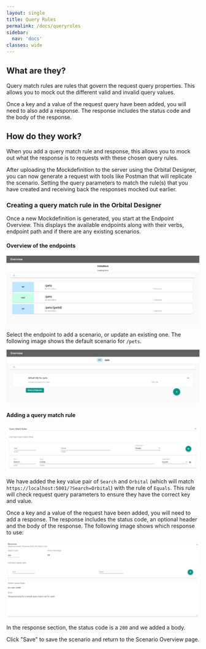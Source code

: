 ```yaml
---
layout: single
title: Query Rules
permalink: /docs/queryrules
sidebar:
  nav: 'docs'
classes: wide
---
```


## What are they?

Query match rules are rules that govern the request query properties. This allows you to mock out the different
valid and invalid query values.

Once a key and a value of the request query have been added, you will need to also add a response. The response
includes the status code and the body of the response.

## How do they work?

When you add a query match rule and response, this allows you to mock out what the response is to requests with
these chosen query rules.

After uploading the Mockdefinition to the server using the Orbital Designer, you can now generate a request with
tools like Postman that will replicate the scenario. Setting the query parameters to match the rule(s) that you
have created and receiving back the responses mocked out earlier.

### Creating a query match rule in the Orbital Designer

Once a new Mockdefinition is generated, you start at the Endpoint Overview. This displays the available endpoints
along with their verbs, endpoint path and if there are any existing scenarios.

#### Overview of the endpoints

![Endpoint Overview](../../../assets/images/orbital-ui/endpointoverview.png)

Select the endpoint to add a scenario, or update an existing one. The following image shows the default scenario for `/pets`.

![Scenario Overview](../../../assets/images/orbital-ui/scenariooverview.png)

#### Adding a query match rule

![Query Request Match - Request](../../../assets/images/request-match-rules/addingquerymatchrule.png)

We have added the key value pair of `Search` and `Orbital` (which will match `https://localhost:5001/?Search=Orbital`)
with the rule of `Equals`. This rule will check request query parameters to ensure they have the correct key and value.

Once a key and a value of the request have been added, you will need to add a response. The response includes
the status code, an optional header and the body of the response. The following image shows which response to use:

![Query Request Match - Response](../../../assets/images/request-match-rules/addingquerymatchruleresponse.png)

In the response section, the status code is a `200` and we added a body.

Click "Save" to save the scenario and return to the Scenario Overview page.
